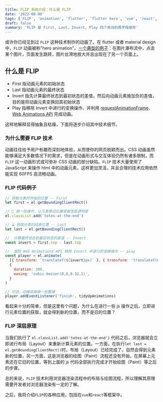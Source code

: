 ```yaml
---
title: FLIP 系统介绍：什么是 FLIP
date: '2022-08-09'
tags: ['FLIP', 'animation', 'flutter', 'flutter hero', 'vue', 'react', '动画']
draft: false
summary: 'FLIP 是 First, Last, Invert, Play 四个单词的首字母缩写'
---
```


或许你已经见到过 `FLIP` 这种技术制作的动画了。在 flutter 或者 material design 中，`FLIP` 动画被称"hero animation"。[一个典型的例子](https://codepen.io/davidkpiano/pen/JKEraQ/305a618d4dd75cbe8423183c70d6a43e?editors=1111)：在图片瀑布流中，点击某个图片，页面发生跳转，图片丝滑地放大并且出现在了另一个页面上。

## 什么是 FLIP

- First 指动画元素的初始状态
- Last 指动画元素的最终状态
- Invert 指先计算最终状态到最初状态的差值，然后向动画元素施加负的差值，目的是将动画元素变换回其初始状态
- Play 指移除 Invert 中进行的变换操作、并利用 [requestAnimationFrame](https://developer.mozilla.org/zh-CN/docs/Web/API/Window/requestAnimationFrame)、[Web Animations API](https://developer.mozilla.org/zh-CN/docs/Web/API/Web_Animations_API) 完成动画。

这样地解释显得抽象且枯燥，下面将逐步介绍其中技术细节。

### 为什么需要 FLIP 技术

动画往往给予用户有趣而深刻地体验，从而使你的网页脱颖而出。CSS 动画虽然能够满足大多数情况下的需求，但是在动画形式与交互体验仍然有诸多限制，而 `FLIP` 这一动画形式或可弥补 CSS 动画的部分缺陷。`FLIP` 技术大量使用了 JavaScript 来操作 html 中的动画元素，这样更加灵活，并且合理的技术应用依然能实现 60FPS 高流畅动画。

### FLIP 代码例子

```javascript
// 获取元素的开始的位置 -- First
let first = el.getBoundingClientRect()

// 🔧 做一些操作，让元素移动位置或者改变透明度
el.classList.add('totes-at-the-end')

// ⌛ 获取元素的结束位置 -- Last
let last = el.getBoundingClientRect()

//  计算最终状态到最初状态的差值 -- Invert
const invert = first.top - last.top

//  借助 Web Animations API 移除 Invert 中进行的变换操作 -- play
const player = el.animate(
  [{ transform: `translateY(${invert}px)` }, { transform: 'translateY(0)' }],
  {
    duration: 300,
    easing: 'cubic-bezier(0,0,0.32,1)',
  }
)

// 可选，动画结束做一些整理
player.addEventListener('finish', tidyUpAnimations)
```

看起来十分的简单，但是这里有个问题，为什么在进行一些 js 操作之后，立即进行元素位置的获取，就会得到新的位置，而不是旧的位置？

### FLIP 深层原理

当我们执行了 `el.classList.add('totes-at-the-end')` 代码之后，浏览器就会立即进行布局（Layout）来重新计算元素的位置。一方面，在执行`let last = el.getBoundingClientRect()`时，布局（Layout）已经完成了，自然会得到元素新的位置，另一方面，这是浏览器的绘图（Paint）流程还没有开始，在屏幕上元素还在它旧的位置，等到上面的 js 代码全部执行完成才开始绘图（Paint）等之后的步骤。

总的来说，`FLIP` 技术利用浏览器渲染流程中的布局与绘图流程，所以理解其原理需要开发者对浏览器渲染有一定的了解。

之后，我将介绍`FLIP`的各种应用，包括在`vue`和`react`等框架中。
